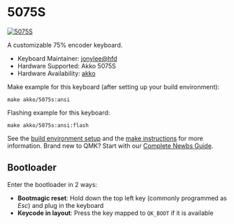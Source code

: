 # 5075S
[![5075S](https://s21.ax1x.com/2024/03/19/pFRcz0H.jpg)](https://imgse.com/i/pFRcz0H)

A customizable 75% encoder keyboard.

* Keyboard Maintainer: [jonylee@hfd](https://github.com/jonylee1986)
* Hardware Supported: Akko 5075S
* Hardware Availability: [akko](https://www.akkogear.com/)

Make example for this keyboard (after setting up your build environment):

    make akko/5075s:ansi

Flashing example for this keyboard:

    make akko/5075s:ansi:flash
    
See the [build environment setup](https://docs.qmk.fm/#/getting_started_build_tools) and the [make instructions](https://docs.qmk.fm/#/getting_started_make_guide) for more information. Brand new to QMK? Start with our [Complete Newbs Guide](https://docs.qmk.fm/#/newbs).

## Bootloader

Enter the bootloader in 2 ways:

* **Bootmagic reset**: Hold down the top left key (commonly programmed as *Esc*) and plug in the keyboard
* **Keycode in layout**: Press the key mapped to `QK_BOOT` if it is available
